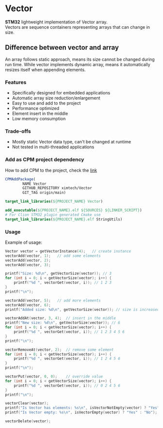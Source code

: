 # Vector
**STM32** lightweight implementation of Vector array.\
Vectors are sequence containers representing arrays that can change in size.

## Difference between vector and array
An array follows static approach, means its size cannot be changed during run time. 
While vector implements dynamic array, means it automatically resizes itself when appending elements.

### Features 
- Specifically designed for embedded applications
- Automatic array size reduction/enlargement
- Easy to use and add to the project
- Performance optimized
- Element insert in the middle
- Low memory consumption

### Trade-offs
- Mostly static Vector data type, can't be changed at runtime
- Not tested in multi-threaded applications

### Add as CPM project dependency
How to add CPM to the project, check the [link](https://github.com/cpm-cmake/CPM.cmake)
```cmake
CPMAddPackage(
        NAME Vector
        GITHUB_REPOSITORY ximtech/Vector
        GIT_TAG origin/main)

target_link_libraries(${PROJECT_NAME} Vector)
```
```cmake
add_executable(${PROJECT_NAME}.elf ${SOURCES} ${LINKER_SCRIPT})
# For Clion STM32 plugin generated Cmake use 
target_link_libraries(${PROJECT_NAME}.elf StringUtils)
```

### Usage
Example of usage:
```C
Vector vector = getVectorInstance(4);   // create instance
vectorAdd(vector, 1);   // add some elements
vectorAdd(vector, 2);
vectorAdd(vector, 3);

printf("Size: %d\n", getVectorSize(vector)); // 3
for (int i = 0; i < getVectorSize(vector); i++) {
    printf("%d ", vectorGet(vector, i)); // 1 2 3
}
printf("\n");

vectorAdd(vector, 5);   // add more elements
vectorAdd(vector, 6);
printf("Added size: %d\n", getVectorSize(vector)); // size is increased to 5

vectorAddAt(vector, 3, 4);  // insert in the middle
printf("New size: %d\n", getVectorSize(vector)); // 6
for (int i = 0; i < getVectorSize(vector); i++) {
    printf("%d ", vectorGet(vector, i)); // 1 2 3 4 5 6
}
printf("\n");

vectorRemoveAt(vector, 2);  // remove some element
for (int i = 0; i < getVectorSize(vector); i++) {
    printf("%d ", vectorGet(vector, i)); // 1 2 4 5 6
}
printf("\n");

vectorPut(vector, 0, 0);    // override value
for (int i = 0; i < getVectorSize(vector); i++) {
    printf("%d ", vectorGet(vector, i)); // 0 2 4 5 6
}
printf("\n");

vectorClear(vector);
printf("Is Vector has elements: %s\n", isVectorNotEmpty(vector) ? "Yes" : "No");    // No
printf("Is Vector empty: %s\n", isVectorEmpty(vector) ? "Yes" : "No");              // Yes

vectorDelete(vector);
```